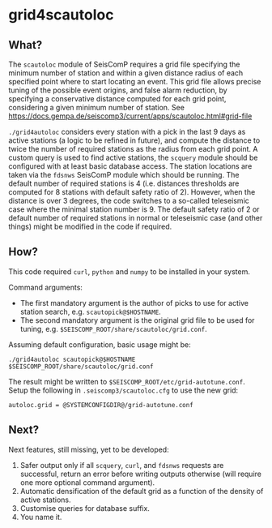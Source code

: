 # grid4scautoloc
## What?
The `scautoloc` module of SeisComP requires a grid file specifying the minimum number of station and within a given distance radius of each specified point where to start locating an event.
This grid file allows precise tuning of the possible event origins, and false alarm reduction, by specifying a conservative distance computed for each grid point, considering a given minimum number of station.
See https://docs.gempa.de/seiscomp3/current/apps/scautoloc.html#grid-file

`./grid4autoloc` considers every station with a pick in the last 9 days as active stations (a logic to be refined in future), and compute the distance to twice the number of required stations as the radius from each grid point.
A custom query is used to find active stations, the `scquery` module should be configured with at least basic database access.
The station locations are taken via the `fdsnws` SeisComP module which should be running.
The default number of required stations is 4 (i.e. distances thresholds are computed for 8 stations with default safety ratio of 2).
However, when the distance is over 3 degrees, the code switches to a so-called teleseismic case where the minimal station number is 9.
The default safety ratio of 2 or default number of required stations in normal or teleseismic case (and other things) might be modified in the code if required.

## How?
This code required `curl`, `python` and `numpy` to be installed in your system.

Command arguments:
- The first mandatory argument is the author of picks to use for active station search, e.g. `scautopick@$HOSTNAME`.
- The second mandatory argument is the original grid file to be used for tuning, e.g. `$SEISCOMP_ROOT/share/scautoloc/grid.conf`.

Assuming default configuration, basic usage might be:
```
./grid4autoloc scautopick@$HOSTNAME $SEISCOMP_ROOT/share/scautoloc/grid.conf
```

The result might be written to `$SEISCOMP_ROOT/etc/grid-autotune.conf`.
Setup the following in `.seiscomp3/scautoloc.cfg` to use the new grid:
```
autoloc.grid = @SYSTEMCONFIGDIR@/grid-autotune.conf
```

## Next?
Next features, still missing, yet to be developed:
1. Safer output only if all `scquery`, `curl`, and `fdsnws` requests are successful, return an error before writing outputs otherwise (will require one more optional command argument).
2. Automatic densification of the default grid as a function of the density of active stations.
3. Customise queries for database suffix.
4. You name it.
